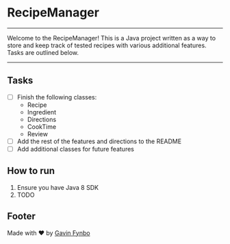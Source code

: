 # RecipeManager
---

Welcome to the RecipeManager! This is a Java project written as a way to store and keep track of tested recipes with 
various additional features. Tasks are outlined below.

---

## Tasks
* [ ] Finish the following classes:
    * Recipe
    * Ingredient
    * Directions
    * CookTime
    * Review
* [ ] Add the rest of the features and directions to the README
* [ ] Add additional classes for future features

## How to run
1. Ensure you have Java 8 SDK
2. TODO

## Footer

Made with ❤️ by [Gavin Fynbo](https://gavinfynbo.com)